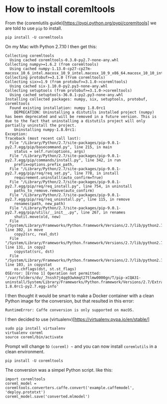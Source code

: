 # How to install coremltools


From the (coremlutils guide)[https://pypi.python.org/pypi/coremltools] we are told to use `pip` to install.
```
pip install -U coremltools
```

On my Mac with Python 2.7.10 I then get this:
```
Collecting coremltools
  Using cached coremltools-0.3.0-py2.7-none-any.whl
Collecting numpy>=1.6.2 (from coremltools)
  Using cached numpy-1.13.0-cp27-cp27m-macosx_10_6_intel.macosx_10_9_intel.macosx_10_9_x86_64.macosx_10_10_intel.macosx_10_10_x86_64.whl
Collecting protobuf>=3.1.0 (from coremltools)
Collecting six>=1.9 (from protobuf>=3.1.0->coremltools)
  Using cached six-1.10.0-py2.py3-none-any.whl
Collecting setuptools (from protobuf>=3.1.0->coremltools)
  Using cached setuptools-36.0.1-py2.py3-none-any.whl
Installing collected packages: numpy, six, setuptools, protobuf, coremltools
  Found existing installation: numpy 1.8.0rc1
    DEPRECATION: Uninstalling a distutils installed project (numpy) has been deprecated and will be removed in a future version. This is due to the fact that uninstalling a distutils project will only partially uninstall the project.
    Uninstalling numpy-1.8.0rc1:
Exception:
Traceback (most recent call last):
  File "/Library/Python/2.7/site-packages/pip-9.0.1-py2.7.egg/pip/basecommand.py", line 215, in main
    status = self.run(options, args)
  File "/Library/Python/2.7/site-packages/pip-9.0.1-py2.7.egg/pip/commands/install.py", line 342, in run
    prefix=options.prefix_path,
  File "/Library/Python/2.7/site-packages/pip-9.0.1-py2.7.egg/pip/req/req_set.py", line 778, in install
    requirement.uninstall(auto_confirm=True)
  File "/Library/Python/2.7/site-packages/pip-9.0.1-py2.7.egg/pip/req/req_install.py", line 754, in uninstall
    paths_to_remove.remove(auto_confirm)
  File "/Library/Python/2.7/site-packages/pip-9.0.1-py2.7.egg/pip/req/req_uninstall.py", line 115, in remove
    renames(path, new_path)
  File "/Library/Python/2.7/site-packages/pip-9.0.1-py2.7.egg/pip/utils/__init__.py", line 267, in renames
    shutil.move(old, new)
  File "/System/Library/Frameworks/Python.framework/Versions/2.7/lib/python2.7/shutil.py", line 302, in move
    copy2(src, real_dst)
  File "/System/Library/Frameworks/Python.framework/Versions/2.7/lib/python2.7/shutil.py", line 131, in copy2
    copystat(src, dst)
  File "/System/Library/Frameworks/Python.framework/Versions/2.7/lib/python2.7/shutil.py", line 103, in copystat
    os.chflags(dst, st.st_flags)
OSError: [Errno 1] Operation not permitted: '/var/folders/dv/_7nssh7j4qq93wkmqt27tlmw0000gn/T/pip-xCQA31-uninstall/System/Library/Frameworks/Python.framework/Versions/2.7/Extras/lib/python/numpy-1.8.0rc1-py2.7.egg-info'
```

I then thought it would be smart to make a Docker container with a clean Python image for the conversion, but that resulted in this error:

```
RuntimeError: Caffe conversion is only supported on macOS.
```

I then decided to use (virtualenv)[https://virtualenv.pypa.io/en/stable/]
```
sudo pip install virtualenv
virtualenv coreml
source coreml/bin/activate
```

Prompt will change to `(coreml) ~` and you can now install `coremlutils` in a clean environment.
```
pip install -U coremltools
```
 
The conversion was a simpel Python script. like this:
```
import coremltools
coreml_model = coremltools.converters.caffe.convert('example.caffemodel', 'deploy.prototxt')
coreml_model.save('converted.mlmodel')
```
